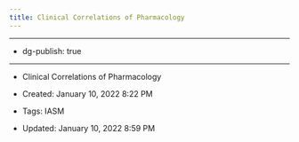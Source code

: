 ```yaml
---
title: Clinical Correlations of Pharmacology
---
```


- --

- dg-publish: true

- --

- Clinical Correlations of Pharmacology

- Created: January 10, 2022 8:22 PM

- Tags: IASM

- Updated: January 10, 2022 8:59 PM
